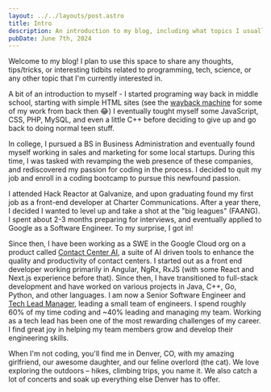 ```yaml
---
layout: ../../layouts/post.astro
title: Intro
description: An introduction to my blog, including what topics I usually focus on, the technologies I am most excited about, and what I hope others can learn from my ramblings.
pubDate: June 7th, 2024
---
```


<!-- ![Intro](/assets/images/posts/code-canvas.jpg) -->

Welcome to my blog! I plan to use this space to share any thoughts, tips/tricks, or interesting tidbits related to programming, tech, science, or any other topic that I'm currently interested in.

A bit of an introduction to myself - I started programing way back in middle school, starting with simple HTML sites (see the [wayback machine](https://web.archive.org/web/20070824090440/http://www.istvanpszekely.com/) for some of my work from back then 😂) I eventually tought myself some JavaScript, CSS, PHP, MySQL, and even a little C++ before deciding to give up and go back to doing normal teen stuff.

In college, I pursued a BS in Business Administration and eventually found myself working in sales and marketing for some local startups. During this time, I was tasked with revamping the web presence of these companies, and rediscovered my passion for coding in the process. I decided to quit my job and enroll in a coding bootcamp to pursue this newfound passion.

I attended Hack Reactor at Galvanize, and upon graduating found my first job as a front-end developer at Charter Communications. After a year there, I decided I wanted to level up and take a shot at the "big leagues" (FAANG). I spent about 2-3 months preparing for interviews, and eventually applied to Google as a Software Engineer. To my surprise, I got in!

Since then, I have been working as a SWE in the Google Cloud org on a product called [Contact Center AI](https://cloud.google.com/solutions/contact-center?hl=en), a suite of AI driven tools to enhance the quality and productivity of contact centers. I started out as a front end developer working primarily in Angular, NgRx, RxJS (with some React and Next.js experience before that). Since then, I have transitioned to full-stack development and have worked on various projects in Java, C++, Go, Python, and other languages. I am now a Senior Software Engineer and [Tech Lead Manager](https://www.teamblind.com/post/What-does-Tech-Lead-Manager-mean-in-Google-8e4VQDy1), leading a small team of engineers. I spend roughly 60% of my time coding and ~40% leading and managing my team. Working as a tech lead has been one of the most rewarding challenges of my career. I find great joy in helping my team members grow and develop their engineering skills.

When I'm not coding, you'll find me in Denver, CO, with my amazing girlfriend, our awesome daughter, and our feline overlord (the cat). We love exploring the outdoors – hikes, climbing trips, you name it. We also catch a lot of concerts and soak up everything else Denver has to offer.
